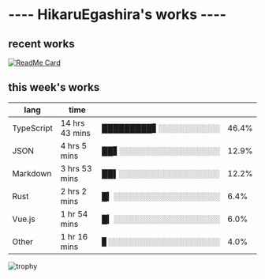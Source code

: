 # ---- HikaruEgashira's works ----

## recent works

[![ReadMe Card](https://github-readme-stats.vercel.app/api/pin/?username=twin-te&repo=twinte-front)](https://github.com/twin-te/twinte-front)

## this week's works

| lang        | time           |                       |        |
| ----------- | -------------- | --------------------- | ------ |
| TypeScript  | 14 hrs 43 mins | █████████▋░░░░░░░░░░░ |  46.4% |
| JSON        | 4 hrs 5 mins   | ██▋░░░░░░░░░░░░░░░░░░ |  12.9% |
| Markdown    | 3 hrs 53 mins  | ██▌░░░░░░░░░░░░░░░░░░ |  12.2% |
| Rust        | 2 hrs 2 mins   | █▎░░░░░░░░░░░░░░░░░░░ |   6.4% |
| Vue.js      | 1 hr 54 mins   | █▎░░░░░░░░░░░░░░░░░░░ |   6.0% |
| Other       | 1 hr 16 mins   | ▊░░░░░░░░░░░░░░░░░░░░ |   4.0% |

![trophy](https://github-profile-trophy.vercel.app/?username=HikaruEgashira&theme=onedark)
